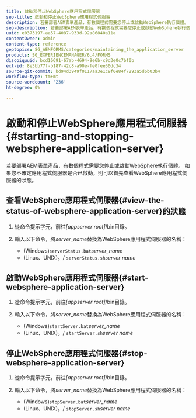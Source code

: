 ```yaml
---
title: 啟動和停止WebSphere應用程式伺服器
seo-title: 啟動和停止WebSphere應用程式伺服器
description: 若要部署AEM表單產品，有數個程式需要您停止或啟動WebSphere執行個體。 本文檔介紹如何啟動和停止WebSphere應用程式伺服器。
seo-description: 若要部署AEM表單產品，有數個程式需要您停止或啟動WebSphere執行個體。 本文檔介紹如何啟動和停止WebSphere應用程式伺服器。
uuid: e0373197-aa57-4087-933d-92a86840a11a
contentOwner: admin
content-type: reference
geptopics: SG_AEMFORMS/categories/maintaining_the_application_server
products: SG_EXPERIENCEMANAGER/6.4/FORMS
discoiquuid: bcd16691-67ab-4694-9e6b-c9d3e0c7bf0b
exl-id: 8e3bb77f-b187-42c8-a90e-fe0fee50dc34
source-git-commit: bd94d3949f0117aa3e1c9f0e84f7293a5d6b03b4
workflow-type: tm+mt
source-wordcount: '236'
ht-degree: 0%

---
```


# 啟動和停止WebSphere應用程式伺服器{#starting-and-stopping-websphere-application-server}

若要部署AEM表單產品，有數個程式需要您停止或啟動WebSphere執行個體。 如果您不確定應用程式伺服器是否已啟動，則可以首先查看WebSphere應用程式伺服器的狀態。

## 查看WebSphere應用程式伺服器{#view-the-status-of-websphere-application-server}的狀態

1. 從命令提示字元，前往&#x200B;*[appserver root]*/bin目錄。
1. 輸入以下命令，將&#x200B;*server_name*&#x200B;替換為WebSphere應用程式伺服器的名稱：

   * (Windows)`serverStatus.bat`*server_name*
   * (Linux、UNIX)。/ `serverStatus.sh`*server name*

## 啟動WebSphere應用程式伺服器{#start-websphere-application-server}

1. 從命令提示字元，前往&#x200B;*[appserver root]*/bin目錄。
1. 輸入以下命令，將&#x200B;*server_name*&#x200B;替換為WebSphere應用程式伺服器的名稱：

   * (Windows)`startServer.bat`*server_name*
   * (Linux、UNIX)。/ `startServer.sh`*server name*

## 停止WebSphere應用程式伺服器{#stop-websphere-application-server}

1. 從命令提示字元，前往&#x200B;*[appserver root]*/bin目錄。
1. 輸入以下命令，將&#x200B;*server_name*&#x200B;替換為WebSphere應用程式伺服器的名稱：

   * (Windows)`stopServer.bat`*server_name*
   * (Linux、UNIX)。/ `stopServer.sh`*server name*
